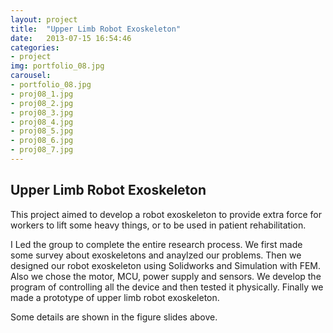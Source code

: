 ```yaml
---
layout: project
title:  "Upper Limb Robot Exoskeleton"
date:   2013-07-15 16:54:46
categories:
- project
img: portfolio_08.jpg
carousel:
- portfolio_08.jpg
- proj08_1.jpg
- proj08_2.jpg
- proj08_3.jpg
- proj08_4.jpg
- proj08_5.jpg
- proj08_6.jpg
- proj08_7.jpg
---
```

Upper Limb Robot Exoskeleton
-----------------
This project aimed to develop a robot exoskeleton to provide extra force for workers to lift some heavy things, or to be used in patient rehabilitation.

I Led the group to complete the entire research process. We first made some survey about exoskeletons and anaylzed our problems. Then we designed our robot exoskeleton using Solidworks and Simulation with FEM. Also we chose the motor, MCU, power supply and sensors. We develop the program of controlling all the device and then tested it physically. Finally we made a prototype of upper limb robot exoskeleton.

Some details are shown in the figure slides above. 